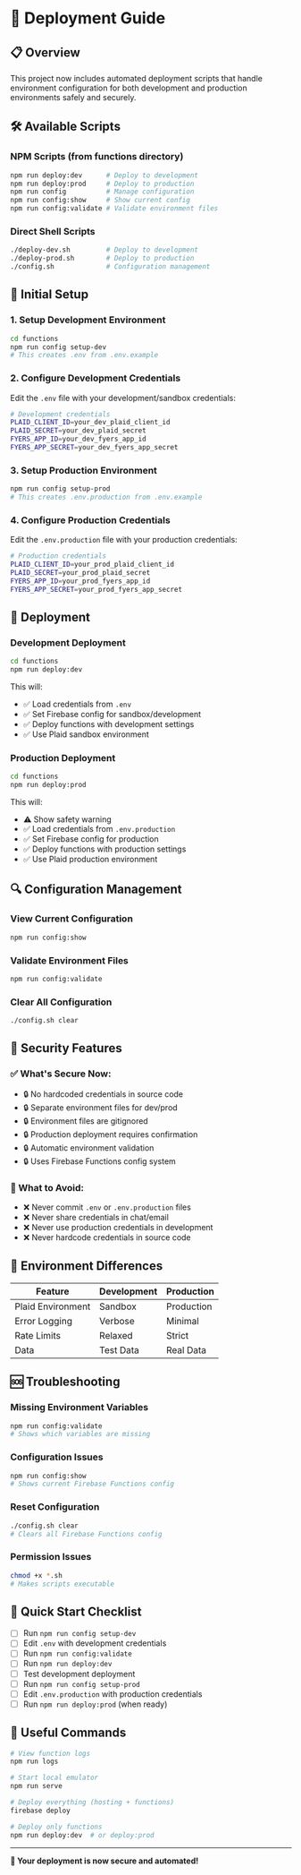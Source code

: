 # 🚀 Deployment Guide

## 📋 Overview

This project now includes automated deployment scripts that handle environment configuration for both development and production environments safely and securely.

## 🛠️ Available Scripts

### NPM Scripts (from functions directory)
```bash
npm run deploy:dev      # Deploy to development
npm run deploy:prod     # Deploy to production  
npm run config          # Manage configuration
npm run config:show     # Show current config
npm run config:validate # Validate environment files
```

### Direct Shell Scripts
```bash
./deploy-dev.sh         # Deploy to development
./deploy-prod.sh        # Deploy to production
./config.sh             # Configuration management
```

## 🔧 Initial Setup

### 1. Setup Development Environment
```bash
cd functions
npm run config setup-dev
# This creates .env from .env.example
```

### 2. Configure Development Credentials
Edit the `.env` file with your development/sandbox credentials:
```bash
# Development credentials
PLAID_CLIENT_ID=your_dev_plaid_client_id
PLAID_SECRET=your_dev_plaid_secret
FYERS_APP_ID=your_dev_fyers_app_id
FYERS_APP_SECRET=your_dev_fyers_app_secret
```

### 3. Setup Production Environment
```bash
npm run config setup-prod
# This creates .env.production from .env.example
```

### 4. Configure Production Credentials
Edit the `.env.production` file with your production credentials:
```bash
# Production credentials
PLAID_CLIENT_ID=your_prod_plaid_client_id
PLAID_SECRET=your_prod_plaid_secret
FYERS_APP_ID=your_prod_fyers_app_id
FYERS_APP_SECRET=your_prod_fyers_app_secret
```

## 🚀 Deployment

### Development Deployment
```bash
cd functions
npm run deploy:dev
```

This will:
- ✅ Load credentials from `.env`
- ✅ Set Firebase config for sandbox/development
- ✅ Deploy functions with development settings
- ✅ Use Plaid sandbox environment

### Production Deployment
```bash
cd functions
npm run deploy:prod
```

This will:
- ⚠️  Show safety warning
- ✅ Load credentials from `.env.production`
- ✅ Set Firebase config for production
- ✅ Deploy functions with production settings
- ✅ Use Plaid production environment

## 🔍 Configuration Management

### View Current Configuration
```bash
npm run config:show
```

### Validate Environment Files
```bash
npm run config:validate
```

### Clear All Configuration
```bash
./config.sh clear
```

## 🔐 Security Features

### ✅ What's Secure Now:
- 🔒 No hardcoded credentials in source code
- 🔒 Separate environment files for dev/prod
- 🔒 Environment files are gitignored
- 🔒 Production deployment requires confirmation
- 🔒 Automatic environment validation
- 🔒 Uses Firebase Functions config system

### 🚫 What to Avoid:
- ❌ Never commit `.env` or `.env.production` files
- ❌ Never share credentials in chat/email
- ❌ Never use production credentials in development
- ❌ Never hardcode credentials in source code

## 🔄 Environment Differences

| Feature | Development | Production |
|---------|-------------|------------|
| Plaid Environment | Sandbox | Production |
| Error Logging | Verbose | Minimal |
| Rate Limits | Relaxed | Strict |
| Data | Test Data | Real Data |

## 🆘 Troubleshooting

### Missing Environment Variables
```bash
npm run config:validate
# Shows which variables are missing
```

### Configuration Issues
```bash
npm run config:show
# Shows current Firebase Functions config
```

### Reset Configuration
```bash
./config.sh clear
# Clears all Firebase Functions config
```

### Permission Issues
```bash
chmod +x *.sh
# Makes scripts executable
```

## 📝 Quick Start Checklist

- [ ] Run `npm run config setup-dev`
- [ ] Edit `.env` with development credentials
- [ ] Run `npm run config:validate`
- [ ] Run `npm run deploy:dev`
- [ ] Test development deployment
- [ ] Run `npm run config setup-prod`
- [ ] Edit `.env.production` with production credentials
- [ ] Run `npm run deploy:prod` (when ready)

## 🔗 Useful Commands

```bash
# View function logs
npm run logs

# Start local emulator
npm run serve

# Deploy everything (hosting + functions)
firebase deploy

# Deploy only functions
npm run deploy:dev  # or deploy:prod
```

---

**🎉 Your deployment is now secure and automated!**